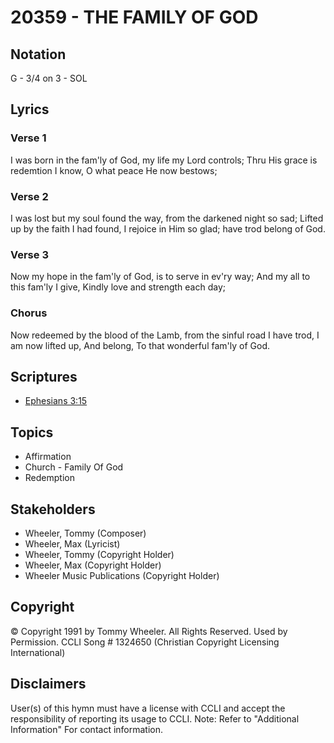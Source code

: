 # 20359 - THE FAMILY OF GOD

## Notation

G - 3/4 on 3 - SOL

## Lyrics

### Verse 1

I was born in the fam'ly of God, my life my Lord controls; Thru His grace is redemtion I know, O what peace He now bestows;

### Verse 2

I was lost but my soul found the way, from the darkened night so sad; Lifted up by the faith I had found, I rejoice in Him so glad; have trod belong of God.

### Verse 3

Now my hope in the fam'ly of God, is to serve in ev'ry way; And my all to this fam'ly I give, Kindly love and strength each day; 

### Chorus

Now redeemed by the blood of the Lamb, from the sinful road I have trod, I am now lifted up, And belong, To that wonderful fam'ly of God. 


## Scriptures

- [Ephesians 3:15](https://www.biblegateway.com/passage/?search=Ephesians%203%3A15)

## Topics

- Affirmation
- Church - Family Of God
- Redemption

## Stakeholders

- Wheeler, Tommy (Composer)
- Wheeler, Max (Lyricist)
- Wheeler, Tommy (Copyright Holder)
- Wheeler, Max (Copyright Holder)
- Wheeler Music Publications (Copyright Holder)

## Copyright

© Copyright 1991 by Tommy Wheeler. All Rights Reserved. Used by Permission. CCLI Song # 1324650
(Christian Copyright Licensing International)

## Disclaimers

User(s) of this hymn must have a license with CCLI and accept the responsibility of reporting its usage to CCLI.
Note: Refer to "Additional Information" For contact information.

